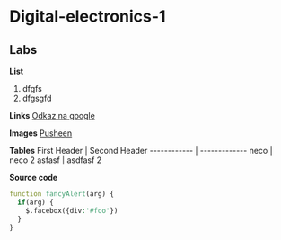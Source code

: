 # Digital-electronics-1

## Labs

**List**
1. dfgfs
2. dfgsgfd

**Links**
[Odkaz na google](https://www.google.com)

**Images**
[Pusheen](https://pusheen.com/wp-content/themes/pusheen-custom/img/about-pusheen.png)

**Tables**
First Header | Second Header
------------ | -------------
neco | neco 2
asfasf | asdfasf 2

**Source code**

```vhdl
function fancyAlert(arg) {
  if(arg) {
    $.facebox({div:'#foo'})
  }
}
```
